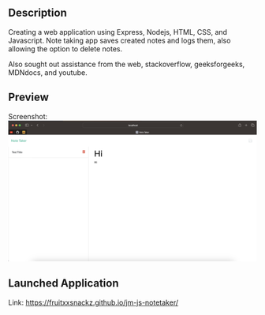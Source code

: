 ## Description
 
 Creating a web application using Express, Nodejs, HTML, CSS, and Javascript. Note taking app saves created notes and logs them, also allowing the option to delete notes. 

 Also sought out assistance from the web, stackoverflow, geeksforgeeks, MDNdocs, and youtube.

 ## Preview

 Screenshot: ![Alt text](/public/assets/Example%20Screenshot.png)

 ## Launched Application

 Link: https://fruitxxsnackz.github.io/jm-js-notetaker/ 